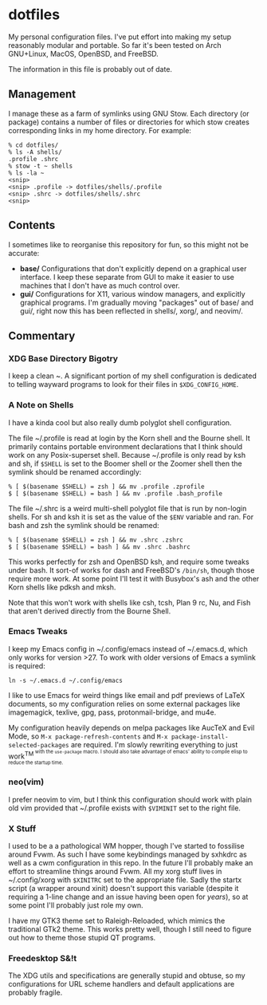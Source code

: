 # dotfiles

My personal configuration files. I've put effort into making my setup
reasonably modular and portable. So far it's been tested on Arch
GNU+Linux, MacOS, OpenBSD, and FreeBSD. 

The information in this file is probably out of date.

## Management
I manage these as a farm of symlinks using GNU Stow. Each directory
(or package) contains a number of files or directories for which
stow creates corresponding links in my home directory. For example:

    % cd dotfiles/
    % ls -A shells/
    .profile .shrc
    % stow -t ~ shells
    % ls -la ~
    <snip>
    <snip> .profile -> dotfiles/shells/.profile
    <snip> .shrc -> dotfiles/shells/.shrc
    <snip>
    
## Contents
I sometimes like to reorganise this repository for fun, so this might
not be accurate:
* **base/** Configurations that don't explicitly depend on a
  graphical user interface. I keep these separate from GUI to make it
  easier to use machines that I don't have as much control over.
* **gui/** Configurations for X11, various window managers, and
  explicitly graphical programs.
I'm gradually moving "packages" out of base/ and gui/, right now this 
has been reflected in shells/, xorg/, and neovim/.
    
## Commentary
### XDG Base Directory Bigotry
I keep a clean ~. A significant portion of my shell configuration is
dedicated to telling wayward programs to look for their files in
`$XDG_CONFIG_HOME`.
    
### A Note on Shells
I have a kinda cool but also really dumb polyglot shell configuration.

The file ~/.profile is read at login by the Korn shell and the Bourne
shell. It primarily contains portable environment declarations that I
think should work on any Posix-superset shell. Because ~/.profile is
only read by ksh and sh, if `$SHELL` is set to the Boomer shell or the 
Zoomer shell then the symlink should be renamed accordingly:

    % [ $(basename $SHELL) = zsh ] && mv .profile .zprofile
    $ [ $(basename $SHELL) = bash ] && mv .profile .bash_profile

The file ~/.shrc is a weird multi-shell polyglot file that is run by
non-login shells. For sh and ksh it is set as the value of the `$ENV`
variable and ran. For bash and zsh the symlink should be renamed:

    % [ $(basename $SHELL) = zsh ] && mv .shrc .zshrc
    $ [ $(basename $SHELL) = bash ] && mv .shrc .bashrc

This works perfectly for zsh and OpenBSD ksh, and require some tweaks
under bash. It sort-of works for dash and FreeBSD's `/bin/sh`, though
those require more work. At some point I'll test it with Busybox's ash
and the other Korn shells like pdksh and mksh.

Note that this won't work with shells like csh, tcsh, Plan 9 rc, Nu,
and Fish that aren't derived directly from the Bourne Shell.

### Emacs Tweaks
I keep my Emacs config in ~/.config/emacs instead of ~/.emacs.d, which
only works for version >27. To work with older versions of Emacs a
symlink is required:

    ln -s ~/.emacs.d ~/.config/emacs
    
I like to use Emacs for weird things like email and pdf previews of
LaTeX documents, so my configuration relies on some external packages
like imagemagick, texlive, gpg, pass, protonmail-bridge, and mu4e. 

My configuration heavily depends on melpa packages like AucTeX and
Evil Mode, so `M-x package-refresh-contents` and `M-x
package-install-selected-packages` are required. I'm slowly rewriting
everything to just work<sup>TM<sup> with the `use-package` macro. I
should also take advantage of emacs' ability to compile elisp to
reduce the startup time.

### neo(vim)
I prefer neovim to vim, but I think this configuration should work
with plain old vim provided that ~/.profile exists with `$VIMINIT` set
to the right file.

### X Stuff
I used to be a a pathological WM hopper, though I've started to
fossilise around Fvwm. As such I have some keybindings managed by
sxhkdrc as well as a cwm configuration in this repo. In the future
I'll probably make an effort to streamline things around Fvwm. All my
xorg stuff lives in ~/.config/xorg with `$XINITRC` set to the
appropriate file. Sadly the startx script (a wrapper around xinit)
doesn't support this variable (despite it requiring a 1-line change
and an issue having been open for *years*), so at some point I'll
probably just role my own.

I have my GTK3 theme set to Raleigh-Reloaded, which mimics the
traditional GTk2 theme. This works pretty well, though I still need to
figure out how to theme those stupid QT programs.

### Freedesktop S&!t
The XDG utils and specifications are generally stupid and obtuse, so
my configurations for URL scheme handlers and default applications are
probably fragile.

